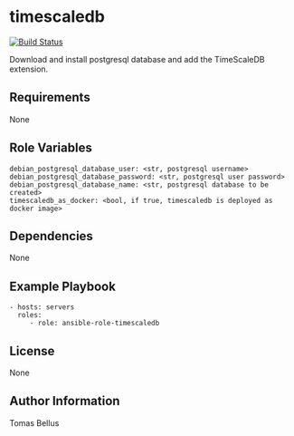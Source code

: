 # timescaledb

[![Build Status](https://travis-ci.org/brewmajsters/ansible-role-timescaledb.svg?branch=master)](https://travis-ci.org/brewmajsters/ansible-role-timescaledb)

Download and install postgresql database and add the TimeScaleDB extension.

## Requirements

None

## Role Variables

    debian_postgresql_database_user: <str, postgresql username>
    debian_postgresql_database_password: <str, postgresql user password>
    debian_postgresql_database_name: <str, postgresql database to be created>
    timescaledb_as_docker: <bool, if true, timescaledb is deployed as docker image>

## Dependencies

None

## Example Playbook

    - hosts: servers
      roles:
         - role: ansible-role-timescaledb

## License

None

## Author Information

Tomas Bellus
